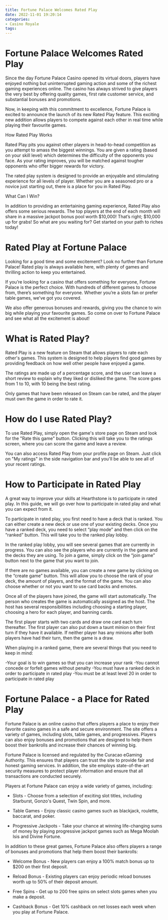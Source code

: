```yaml
---
title: Fortune Palace Welcomes Rated Play
date: 2022-11-01 19:20:14
categories:
- Casino Royale
tags:
---
```



#  Fortune Palace Welcomes Rated Play

Since the day Fortune Palace Casino opened its virtual doors, players have enjoyed nothing but uninterrupted gaming action and some of the richest gaming experiences online. The casino has always strived to give players the very best by offering quality games, first rate customer service, and substantial bonuses and promotions.

Now, in keeping with this commitment to excellence, Fortune Palace is excited to announce the launch of its new Rated Play feature. This exciting new addition allows players to compete against each other in real time while playing their favourite games.

How Rated Play Works

Rated Play pits you against other players in head-to-head competition as you attempt to amass the biggest winnings. You are given a rating (based on your skill level) which determines the difficulty of the opponents you face. As your rating improves, you will be matched against tougher opponents who offer bigger rewards for victory.

The rated play system is designed to provide an enjoyable and stimulating experience for all levels of player. Whether you are a seasoned pro or a novice just starting out, there is a place for you in Rated Play.

What Can I Win?

In addition to providing an entertaining gaming experience, Rated Play also offers some serious rewards. The top players at the end of each month will share in a massive jackpot bonus pool worth $10,000! That’s right; $10,000 up for grabs! So what are you waiting for? Get started on your path to riches today!

#  Rated Play at Fortune Palace

Looking for a good time and some excitement? Look no further than Fortune Palace! Rated play is always available here, with plenty of games and thrilling action to keep you entertained.

If you’re looking for a casino that offers something for everyone, Fortune Palace is the perfect choice. With hundreds of different games to choose from, there’s something for everyone. Whether you’re a slots fan or prefer table games, we’ve got you covered.

We also offer generous bonuses and rewards, giving you the chance to win big while playing your favourite games. So come on over to Fortune Palace and see what all the excitement is about!

#  What is Rated Play?

Rated Play is a new feature on Steam that allows players to rate each other's games. This system is designed to help players find good games by providing feedback on how well other people have enjoyed a game.

The ratings are made up of a percentage score, and the user can leave a short review to explain why they liked or disliked the game. The score goes from 1 to 10, with 10 being the best rating.

Only games that have been released on Steam can be rated, and the player must own the game in order to rate it.

# How do I use Rated Play?

To use Rated Play, simply open the game's store page on Steam and look for the "Rate this game" button. Clicking this will take you to the ratings screen, where you can score the game and leave a review.

You can also access Rated Play from your profile page on Steam. Just click on "My ratings" in the side navigation bar and you'll be able to see all of your recent ratings.

#  How to Participate in Rated Play

A great way to improve your skills at Hearthstone is to participate in rated play. In this guide, we will go over how to participate in rated play and what you can expect from it.

To participate in rated play, you first need to have a deck that is ranked. You can either create a new deck or use one of your existing decks. Once you have a ranked deck, you need to select “play mode” and then click on the “ranked” button. This will take you to the ranked play lobby.

In the ranked play lobby, you will see several games that are currently in progress. You can also see the players who are currently in the game and the decks they are using. To join a game, simply click on the “join game” button next to the game that you want to join.

If there are no games available, you can create a new game by clicking on the “create game” button. This will allow you to choose the rank of your deck, the amount of players, and the format of the game. You can also choose whether or not you want to use card backs and emotes.

Once all of the players have joined, the game will start automatically. The person who creates the game is automatically assigned as the host. The host has several responsibilities including choosing a starting player, choosing a hero for each player, and banning cards.

The first player starts with two cards and draw one card each turn thereafter. The first player can also put down a taunt minion on their first turn if they have it available. If neither player has any minions after both players have had their turn, then the game is a draw.

When playing in a ranked game, there are several things that you need to keep in mind:

-Your goal is to win games so that you can increase your rank
-You cannot concede or forfeit games without penalty
-You must have a ranked deck in order to participate in rated play
-You must be at least level 20 in order to participate in rated play

#  Fortune Palace - a Place for Rated Play

Fortune Palace is an online casino that offers players a place to enjoy their favorite casino games in a safe and secure environment. The site offers a variety of games, including slots, table games, and progressives. Players can also enjoy bonuses and promotions that are designed to help them boost their bankrolls and increase their chances of winning big.

Fortune Palace is licensed and regulated by the Curacao eGaming Authority. This ensures that players can trust the site to provide fair and honest gaming services. In addition, the site employs state-of-the-art security measures to protect player information and ensure that all transactions are conducted securely.

Players at Fortune Palace can enjoy a wide variety of games, including:

* Slots - Choose from a selection of exciting slot titles, including Starburst, Gonzo's Quest, Twin Spin, and more.

* Table Games - Enjoy classic casino games such as blackjack, roulette, baccarat, and poker.

* Progressive Jackpots - Take your chance at winning life-changing sums of money by playing progressive jackpot games such as Mega Moolah Isis and Divine Fortune.

In addition to these great games, Fortune Palace also offers players a range of bonuses and promotions that help them boost their bankrolls:

* Welcome Bonus - New players can enjoy a 100% match bonus up to $200 on their first deposit.

* Reload Bonus - Existing players can enjoy periodic reload bonuses worth up to 50% of their deposit amount.

* Free Spins - Get up to 200 free spins on select slots games when you make a deposit.

* Cashback Bonus - Get 10% cashback on net losses each week when you play at Fortune Palace.